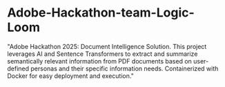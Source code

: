 # Adobe-Hackathon-team-Logic-Loom
"Adobe Hackathon 2025: Document Intelligence Solution. This project leverages AI and Sentence Transformers to extract and summarize semantically relevant information from PDF documents based on user-defined personas and their specific information needs. Containerized with Docker for easy deployment and execution."
